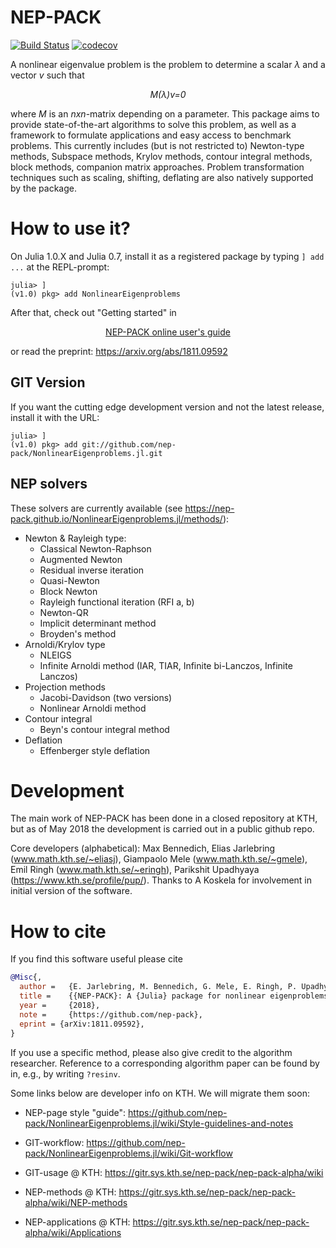 # NEP-PACK

[![Build Status](https://img.shields.io/travis/nep-pack/NonlinearEigenproblems.jl.svg)](https://travis-ci.org/nep-pack/NonlinearEigenproblems.jl)
[![codecov](https://img.shields.io/codecov/c/github/nep-pack/NonlinearEigenproblems.jl.svg?label=codecov)](https://codecov.io/gh/nep-pack/NonlinearEigenproblems.jl)

A nonlinear eigenvalue problem is the problem to determine a scalar *λ* and a vector *v* such that
*<p align="center">M(λ)v=0</p>*
where *M* is an *nxn*-matrix depending on a parameter. This package aims to provide state-of-the-art algorithms to solve this problem, as well as a framework to formulate applications and easy access to benchmark problems. This currently includes (but is not restricted to) Newton-type methods, Subspace methods, Krylov methods, contour integral methods, block methods, companion matrix approaches. Problem transformation techniques such as scaling, shifting, deflating are also natively supported by the package.  


# How to use it?

On Julia 1.0.X and Julia 0.7, install it as a registered package by typing `] add ...` at the REPL-prompt:
```
julia> ]
(v1.0) pkg> add NonlinearEigenproblems
```

After that, check out "Getting started" in

<p align="center"><a href="https://nep-pack.github.io/NonlinearEigenproblems.jl">NEP-PACK online user's guide</a></p>

or read the preprint: https://arxiv.org/abs/1811.09592

## GIT Version

If you want the cutting edge development version and not the latest release, install it with the URL:
```
julia> ]
(v1.0) pkg> add git://github.com/nep-pack/NonlinearEigenproblems.jl.git
```
## NEP solvers

These solvers are currently available (see https://nep-pack.github.io/NonlinearEigenproblems.jl/methods/):

* Newton & Rayleigh type:
    * Classical Newton-Raphson
    * Augmented Newton
    * Residual inverse iteration
    * Quasi-Newton
    * Block Newton
    * Rayleigh functional iteration (RFI a, b)
    * Newton-QR
    * Implicit determinant method
    * Broyden's method 
* Arnoldi/Krylov type
    * NLEIGS
    * Infinite Arnoldi method (IAR, TIAR, Infinite bi-Lanczos, Infinite Lanczos)
* Projection methods
    * Jacobi-Davidson (two versions)
    * Nonlinear Arnoldi method
* Contour integral 
    * Beyn's contour integral method
* Deflation
    * Effenberger style deflation
    

# Development

The main work of NEP-PACK has been done in a closed repository at KTH, but as of May 2018 the development is carried out in a public github repo.

Core developers (alphabetical): Max Bennedich, Elias Jarlebring (www.math.kth.se/~eliasj), Giampaolo Mele (www.math.kth.se/~gmele), Emil Ringh (www.math.kth.se/~eringh), Parikshit Upadhyaya (https://www.kth.se/profile/pup/). Thanks to A Koskela for involvement in initial version of the software.

# How to cite

If you find this software useful please cite

```bibtex
@Misc{,
  author = 	 {E. Jarlebring, M. Bennedich, G. Mele, E. Ringh, P. Upadhyaya},
  title = 	 {{NEP-PACK}: A {Julia} package for nonlinear eigenproblems},
  year = 	 {2018},
  note = 	 {https://github.com/nep-pack},
  eprint = {arXiv:1811.09592},
}
```
If you use a specific method, please also give credit to the algorithm researcher.
Reference to a corresponding algorithm paper can be found by in, e.g., by writing `?resinv`.

Some links below are developer info on KTH. We will migrate them soon:


* NEP-page style "guide": https://github.com/nep-pack/NonlinearEigenproblems.jl/wiki/Style-guidelines-and-notes

* GIT-workflow: https://github.com/nep-pack/NonlinearEigenproblems.jl/wiki/Git-workflow

* GIT-usage @ KTH: https://gitr.sys.kth.se/nep-pack/nep-pack-alpha/wiki

* NEP-methods @ KTH: https://gitr.sys.kth.se/nep-pack/nep-pack-alpha/wiki/NEP-methods

* NEP-applications @ KTH: https://gitr.sys.kth.se/nep-pack/nep-pack-alpha/wiki/Applications
